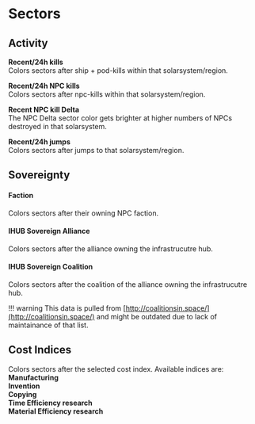 # Sectors
## Activity

**Recent/24h kills**<br>
Colors sectors after ship + pod-kills within that solarsystem/region. 

**Recent/24h NPC kills**<br>
Colors sectors after npc-kills within that solarsystem/region. 

**Recent NPC kill Delta**<br>
The NPC Delta sector color gets brighter at higher numbers of NPCs destroyed in that solarsystem.

**Recent/24h jumps**<br>
Colors sectors after jumps to that solarsystem/region. 

## Sovereignty
#### Faction
Colors sectors after their owning NPC faction.
#### IHUB Sovereign Alliance
Colors sectors after the alliance owning the infrastrucutre hub.
#### IHUB Sovereign Coalition
Colors sectors after the coalition of the alliance owning the infrastrucutre hub.

!!! warning
    This data is pulled from [http://coalitionsin.space/](http://coalitionsin.space/) and might be outdated due to lack of maintainance of that list.

## Cost Indices
Colors sectors after the selected cost index. Available indices are:
**Manufacturing<br>
Invention<br>
Copying<br>
Time Efficiency research<br>
Material Efficiency research**


<!--stackedit_data:
eyJoaXN0b3J5IjpbLTg0OTM2MTMyNywtMTA5NDIyNjUyOCwtMT
I5ODY2NDA1OSwtNTY4NTM4MTI5LDcxNDE1ODc0MSwtNjg3OTM3
NTAyLDEzMDcxNzE1MzZdfQ==
-->